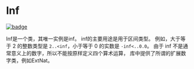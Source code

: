 # Inf

[![badge](https://img.shields.io/endpoint.svg?url=https%3A%2F%2Fgezf7g7pd5.execute-api.ap-northeast-1.amazonaws.com%2Fdefault%2Fsource_up_to_date%3Fowner%3Derg-lang%26repos%3Derg%26ref%3Dmain%26path%3Ddoc/EN/API/types/classes/Inf.md%26commit_hash%3Dd15cbbf7b33df0f78a575cff9679d84c36ea3ab1)](https://gezf7g7pd5.execute-api.ap-northeast-1.amazonaws.com/default/source_up_to_date?owner=erg-lang&repos=erg&ref=main&path=doc/EN/API/types/classes/Inf.md&commit_hash=d15cbbf7b33df0f78a575cff9679d84c36ea3ab1)

Inf是一个类，其唯一实例是inf。
inf的主要用途是用于区间类型。
例如，大于等于 2 的整数类型是 `2..<inf`，小于等于 0 的实数是 `-inf<..0.0`。
由于 inf 不是通常意义上的数字，所以不能按原样定义四个算术运算，
库中提供了所谓的扩展数字类，例如ExtNat。
